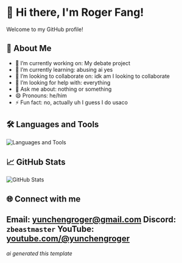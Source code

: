 # 👋 Hi there, I'm Roger Fang!

Welcome to my GitHub profile!  

## 🚀 About Me

- 🔭 I’m currently working on: My debate project
- 🌱 I’m currently learning: abusing ai yes
- 👯 I’m looking to collaborate on: idk am I looking to collaborate
- 🤔 I’m looking for help with: everything
- 💬 Ask me about: nothing or something
- 😄 Pronouns: he/him
- ⚡ Fun fact: no, actually uh I guess I do usaco

## 🛠️ Languages and Tools

![Languages and Tools](https://skillicons.dev/icons?i=python,cpp,js,react,github&perline=6)

## 📈 GitHub Stats

![GitHub Stats](https://github-readme-stats.vercel.app/api?username=rogerfang28&show_icons=true&theme=default)

## 🌐 Connect with me

**Email:** yunchengroger@gmail.com
**Discord:** `zbeastmaster`
**YouTube:** [youtube.com/@yunchengroger](https://youtube.com/@yunchengroger)
---

_ai generated this template_
